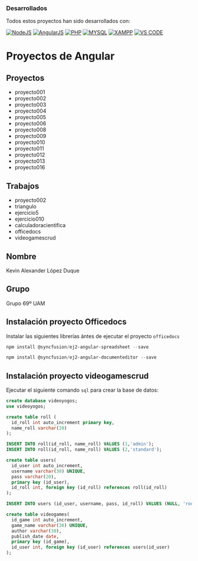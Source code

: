 ### Desarrollados
Todos estos proyectos han sido desarrollados con: 

[![NodeJS](https://img.shields.io/badge/Node.js-43853D?style=for-the-badge&logo=node.js&logoColor=white)](https://nodejs.org/es)
[![AngularJS](https://img.shields.io/badge/Angular-DD0031?style=for-the-badge&logo=angular&logoColor=white)](https://angular.io)
[![PHP](https://img.shields.io/badge/PHP-777BB4?style=for-the-badge&logo=php&logoColor=white)](https://www.php.net/manual/es/intro-whatis.php)
[![MYSQL](https://img.shields.io/badge/MySQL-005C84?style=for-the-badge&logo=mysql&logoColor=white)](https://www.mysql.com)
[![XAMPP](https://img.shields.io/badge/Xampp-F37623?style=for-the-badge&logo=xampp&logoColor=white)](https://www.apachefriends.org/es/index.html)
[![VS CODE](https://img.shields.io/badge/VSCode-0078D4?style=for-the-badge&logo=visual%20studio%20code&logoColor=white)](https://code.visualstudio.com)

# Proyectos de Angular
## Proyectos
* proyecto001
* proyecto002
* proyecto003
* proyecto004
* proyecto005
* proyecto006
* proyecto008
* proyecto009
* proyecto010
* proyecto011
* proyecto012
* proyecto013
* proyecto016
## Trabajos
* proyecto002
* triangulo
* ejercicio5
* ejercicio010
* calculadoracientifica
* officedocs
* videogamescrud
## Nombre
Kevin Alexander López Duque
## Grupo
Grupo 69º UAM
## Instalación proyecto Officedocs
Instalar las siguientes librerías ántes de ejecutar el proyecto `officedocs`
  ```powershell
  npm install @syncfusion/ej2-angular-spreadsheet --save
  ```
  ```powershell
  npm install @syncfusion/ej2-angular-documenteditor --save
  ```

  ## Instalación proyecto videogamescrud
Ejecutar el siguiente comando `sql` para crear la base de datos:
  ```sql
  create database videoyogos;
  use videoyogos;

create table roll (
	id_roll int auto_increment primary key,
    name_roll varchar(20)
);

INSERT INTO roll(id_roll, name_roll) VALUES (1,'admin');
INSERT INTO roll(id_roll, name_roll) VALUES (2,'standard');

create table users(
	id_user int auto_increment,
    username varchar(30) UNIQUE,
    pass varchar(20),
    primary key (id_user),
    id_roll int, foreign key (id_roll) references roll(id_roll)
);

INSERT INTO users (id_user, username, pass, id_roll) VALUES (NULL, 'root', 'root', 1);

create table videogames(
	id_game int auto_increment,
    game_name varchar(30) UNIQUE,
    author varchar(30),
    publish_date date,
    primary key (id_game),
    id_user int, foreign key (id_user) references users(id_user)
);
  ```
